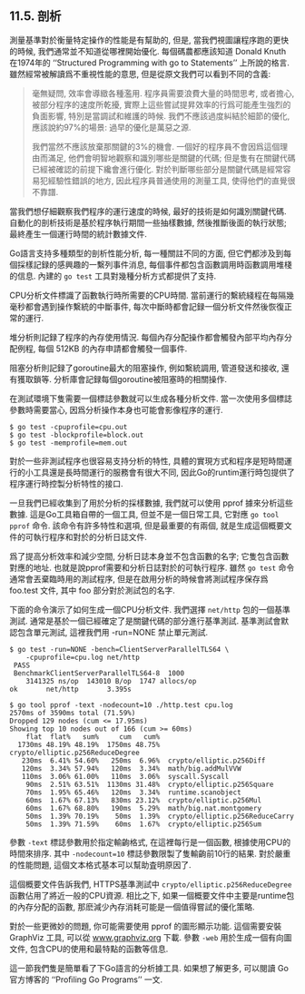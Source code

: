 ## 11.5. 剖析

測量基準對於衡量特定操作的性能是有幫助的, 但是, 當我們視圖讓程序跑的更快的時候, 我們通常並不知道從哪裡開始優化. 每個碼農都應該知道 Donald Knuth 在1974年的 ‘‘Structured Programming with go to Statements’’ 上所說的格言. 雖然經常被解讀爲不重視性能的意思, 但是從原文我們可以看到不同的含義:

> 毫無疑問, 效率會導緻各種濫用. 程序員需要浪費大量的時間思考, 或者擔心, 被部分程序的速度所乾擾, 實際上這些嘗試提昇效率的行爲可能產生強烈的負面影響, 特別是當調試和維護的時候. 我們不應該過度糾結於細節的優化, 應該說約97%的場景: 過早的優化是萬惡之源.
>
> 我們當然不應該放棄那關鍵的3%的機會. 一個好的程序員不會因爲這個理由而滿足, 他們會明智地觀察和識別哪些是關鍵的代碼; 但是隻有在關鍵代碼已經被確認的前提下纔會進行優化. 對於判斷哪些部分是關鍵代碼是經常容易犯經驗性錯誤的地方, 因此程序員普通使用的測量工具, 使得他們的直覺很不靠譜.

當我們想仔細觀察我們程序的運行速度的時候, 最好的技術是如何識別關鍵代碼. 自動化的剖析技術是基於程序執行期間一些抽樣數據, 然後推斷後面的執行狀態; 最終產生一個運行時間的統計數據文件.

Go語言支持多種類型的剖析性能分析, 每一種關註不同的方面, 但它們都涉及到每個採樣記録的感興趣的一繫列事件消息, 每個事件都包含函數調用時函數調用堆棧的信息. 內建的 `go test` 工具對幾種分析方式都提供了支持.

CPU分析文件標識了函數執行時所需要的CPU時間. 當前運行的繫統綫程在每隔幾毫秒都會遇到操作繫統的中斷事件, 每次中斷時都會記録一個分析文件然後恢復正常的運行.

堆分析則記録了程序的內存使用情況. 每個內存分配操作都會觸發內部平均內存分配例程, 每個 512KB 的內存申請都會觸發一個事件.

阻塞分析則記録了goroutine最大的阻塞操作, 例如繫統調用, 管道發送和接收, 還有獲取鎖等. 分析庫會記録每個goroutine被阻塞時的相關操作.

在測試環境下隻需要一個標誌參數就可以生成各種分析文件. 當一次使用多個標誌參數時需要當心, 因爲分析操作本身也可能會影像程序的運行.

```
$ go test -cpuprofile=cpu.out 
$ go test -blockprofile=block.out 
$ go test -memprofile=mem.out 
```

對於一些非測試程序也很容易支持分析的特性, 具體的實現方式和程序是短時間運行的小工具還是長時間運行的服務會有很大不同, 因此Go的runtim運行時包提供了程序運行時控製分析特性的接口.

一旦我們已經收集到了用於分析的採樣數據, 我們就可以使用 pprof 據來分析這些數據. 這是Go工具箱自帶的一個工具, 但並不是一個日常工具, 它對應 `go tool pprof` 命令. 該命令有許多特性和選項, 但是最重要的有兩個, 就是生成這個概要文件的可執行程序和對於的分析日誌文件.

爲了提高分析效率和減少空間, 分析日誌本身並不包含函數的名字; 它隻包含函數對應的地址. 也就是說pprof需要和分析日誌對於的可執行程序. 雖然 `go test` 命令通常會丟棄臨時用的測試程序, 但是在啟用分析的時候會將測試程序保存爲 foo.test 文件, 其中 foo 部分對於測試包的名字.

下面的命令演示了如何生成一個CPU分析文件. 我們選擇 `net/http` 包的一個基準測試. 通常是基於一個已經確定了是關鍵代碼的部分進行基準測試. 基準測試會默認包含單元測試, 這裡我們用 -run=NONE 禁止單元測試.

```
$ go test -run=NONE -bench=ClientServerParallelTLS64 \
    -cpuprofile=cpu.log net/http
 PASS
 BenchmarkClientServerParallelTLS64-8  1000
    3141325 ns/op  143010 B/op  1747 allocs/op 
ok       net/http       3.395s

$ go tool pprof -text -nodecount=10 ./http.test cpu.log
2570ms of 3590ms total (71.59%)
Dropped 129 nodes (cum <= 17.95ms)
Showing top 10 nodes out of 166 (cum >= 60ms)
    flat  flat%   sum%     cum   cum%
  1730ms 48.19% 48.19%  1750ms 48.75%  crypto/elliptic.p256ReduceDegree
   230ms  6.41% 54.60%   250ms  6.96%  crypto/elliptic.p256Diff
   120ms  3.34% 57.94%   120ms  3.34%  math/big.addMulVVW
   110ms  3.06% 61.00%   110ms  3.06%  syscall.Syscall 
    90ms  2.51% 63.51%  1130ms 31.48%  crypto/elliptic.p256Square
    70ms  1.95% 65.46%   120ms  3.34%  runtime.scanobject
    60ms  1.67% 67.13%   830ms 23.12%  crypto/elliptic.p256Mul
    60ms  1.67% 68.80%   190ms  5.29%  math/big.nat.montgomery
    50ms  1.39% 70.19%    50ms  1.39%  crypto/elliptic.p256ReduceCarry
    50ms  1.39% 71.59%    60ms  1.67%  crypto/elliptic.p256Sum
```

參數 `-text` 標誌參數用於指定輸齣格式, 在這裡每行是一個函數, 根據使用CPU的時間來排序. 其中 `-nodecount=10` 標誌參數限製了隻輸齣前10行的結果. 對於嚴重的性能問題, 這個文本格式基本可以幫助査明原因了.

這個概要文件告訴我們, HTTPS基準測試中 `crypto/elliptic.p256ReduceDegree` 函數佔用了將近一般的CPU資源. 相比之下, 如果一個概要文件中主要是runtime包的內存分配的函數, 那麽減少內存消耗可能是一個值得嘗試的優化策略.

對於一些更微妙的問題, 你可能需要使用 pprof 的圖形顯示功能. 這個需要安裝 GraphViz 工具, 可以從 www.graphviz.org 下載. 參數 `-web` 用於生成一個有向圖文件, 包含CPU的使用和最特點的函數等信息.

這一節我們隻是簡單看了下Go語言的分析據工具. 如果想了解更多, 可以閱讀 Go官方博客的 ‘‘Proﬁling Go Programs’’ 一文.



